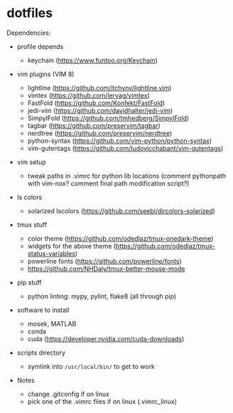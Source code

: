 # dotfiles

Dependencies:

- profile depends
  - keychain (https://www.funtoo.org/Keychain)

- vim plugins (VIM 8)
  - lightline (https://github.com/itchyny/lightline.vim)
  - vimtex (https://github.com/lervag/vimtex)
  - FastFold (https://github.com/Konfekt/FastFold)
  - jedi-vim (https://github.com/davidhalter/jedi-vim)
  - SimpylFold (https://github.com/tmhedberg/SimpylFold)
  - tagbar (https://github.com/preservim/tagbar)
  - nerdtree (https://github.com/preservim/nerdtree)
  - python-syntax (https://github.com/vim-python/python-syntax)
  - vim-gutentags (https://github.com/ludovicchabant/vim-gutentags)

- vim setup
  - tweak paths in .vimrc for python lib locations (comment pythonpath with
    vim-nox? comment final path modification script?)

- ls colors
  - solarized lscolors (https://github.com/seebi/dircolors-solarized)

- tmux stuff
  - color theme (https://github.com/odedlaz/tmux-onedark-theme)
  - widgets for the above theme
    (https://github.com/odedlaz/tmux-status-variables)
  - powerline fonts (https://github.com/powerline/fonts)
  - https://github.com/NHDaly/tmux-better-mouse-mode

- pip stuff
  - python linting: mypy, pylint, flake8 (all through pip)

- software to install
  - mosek, MATLAB
  - conda
  - cuda (https://developer.nvidia.com/cuda-downloads)

- scripts directory
  - symlink into `/usr/local/bin/` to get to work

- Notes
  - change .gitconfig if on linux
  - pick one of the .vimrc files if on linux (.vimrc_linux)
